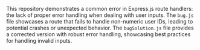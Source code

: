 This repository demonstrates a common error in Express.js route handlers: the lack of proper error handling when dealing with user inputs. The `bug.js` file showcases a route that fails to handle non-numeric user IDs, leading to potential crashes or unexpected behavior.  The `bugSolution.js` file provides a corrected version with robust error handling, showcasing best practices for handling invalid inputs.